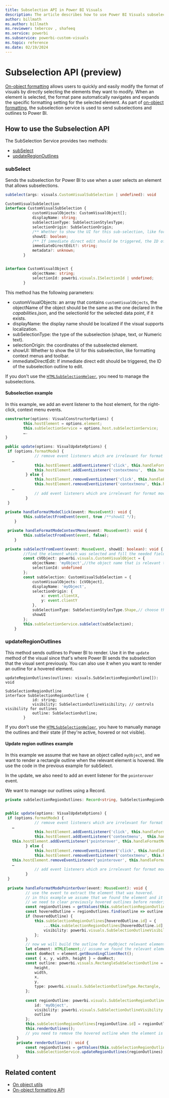 ```yaml
---
title: Subselection API in Power BI Visuals
description: The article describes how to use Power BI Visuals subselectionAPI to allow users to format visuals easily.
author: billmath
ms.author: billmath
ms.reviewer: tebercov , shafeeq
ms.service: powerbi
ms.subservice: powerbi-custom-visuals
ms.topic: reference
ms.date: 02/19/2024
---
```


# Subselection API (preview)

[On-object formatting](../../create-reports/power-bi-on-object-interaction.md) allows users to quickly and easily modify the format of visuals by directly selecting the elements they want to modify. When an element is selected, the format pane automatically navigates and expands the specific formatting setting for the selected element. As part of [on-object formatting](./on-object-formatting-api.md), the subselection service is used to send subselections and outlines to Power BI.

## How to use the Subselection API

The SubSelection Service provides two methods:

* [subSelect](#subselect)
* [updateRegionOutlines](#updateregionoutlines)

### subSelect

Sends the subselection for Power BI to use when a user selects an element that allows subselections.

```typescript
subSelect(args: visuals.CustomVisualSubSelection | undefined): void

CustomVisualSubSelection
interface CustomVisualSubSelection {
            customVisualObjects: CustomVisualObject[];
            displayName: string;
            subSelectionType: SubSelectionStylesType;
            selectionOrigin: SubSelectionOrigin;
            /** Whether to show the UI for this sub-selection, like formatting context menus and toolbar */
            showUI: boolean;
            /** If immediate direct edit should be triggered, the ID of the sub-selection outline to edit */
            immediateDirectEdit?: string;
            metadata?: unknown;
        }


interface CustomVisualObject {
            objectName: string;
            selectionId: powerbi.visuals.ISelectionId | undefined;
        }
```

This method has the following parameters:

* customVisualObjects: an array that contains `customVisualObjects`, the objectName of the object should be the same as the one declared in the *capabilities.json*, and the selectionId for the selected data point, if it exists.
* displayName:  the display name should be localized if the visual supports localization.
* subSelectionType: the type of the subselection (shape, text, or Numeric text).
* selectionOrigin: the coordinates of the subselected element.
* showUI: Whether to show the UI for this subselection, like formatting context menus and toolbar.
* immediateDirectEdit:  If immediate direct edit should be triggered, the ID of the subselection outline to edit.

If you don't use the [`HTMLSubSelectionHelper`](./utils-on-object.md), you need to manage the subselections.

#### Subselection example

In this example, we add an event listener to the host element, for the right-click, context menu events.

```typescript
constructor(options: VisualConstructorOptions) {
        this.hostElement = options.element;
        this.subSelectionService = options.host.subSelectionService;
        ….
}

public update(options: VisualUpdateOptions) {
 if (options.formatMode) {
             // remove event listeners which are irrelevant for format mode.
   …
             this.hostElement.addEventListener('click', this.handleFormatModeClick);
             this.hostElement.addEventListener('contextmenu',  this.handleFormatModeContextMenu);
         } else {
             this.hostElement.removeEventListener('click', this.handleFormatModeClick);
             this.hostElement.removeEventListener('contextmenu', this.handleFormatModeContextMenu);
   …
             // add event listeners which are irrelevant for format mode
         }
 }
 
private handleFormatModeClick(event: MouseEvent): void {
        this.subSelectFromEvent(event, true /**showUI */);
    }

 private handleFormatModeContextMenu(event: MouseEvent): void {
        this.subSelectFromEvent(event, false);
    }

private subSelectFromEvent(event: MouseEvent, showUI: boolean): void {
        //find the element which was selected and fill the needed fields
        const cVObject: powerbi.visuals.CustomVisualObject = {
            objectName: 'myObject',//the object name that is relevant to the clicked element
            selectionId: undefined
        };
        const subSelection: CustomVisualSubSelection = {
            customVisualObjects: [cVObject],
            displayName: 'myObject',
            selectionOrigin: {
                x: event.clientX,
                y: event.clientY
            },
            subSelectionType: SubSelectionStylesType.Shape,// choose the relevant type
            showUI
        };
        this.subSelectionService.subSelect(subSelection);
    }
```

### updateRegionOutlines

This method sends outlines to Power BI to render. Use it in the `update` method of the visual since that's where Power BI sends the subselection that the visual sent previously. You can also use it when you want to render an outline for a hovered element.

```tyepscript
updateRegionOutlines(outlines: visuals.SubSelectionRegionOutline[]): void

SubSelectionRegionOutline
interface SubSelectionRegionOutline {
            id: string;
            visibility: SubSelectionOutlineVisibility; // controls visibility for outlines
            outline: SubSelectionOutline;
        }
```

If you don't use the [`HTMLSubSelectionHelper`](./utils-on-object.md), you have to manually manage the outlines and their state (if they're active, hovered or not visible).

#### Update region outlines example

In this example we assume that we have an object called `myObject`, and we want to render a rectangle outline when the relevant element is hovered. We use the code in the previous example for subSelect.

In the update, we also need to add an event listener for the `pointerover` event.  

We want to manage our outlines using a Record.

```typescript
private subSelectionRegionOutlines: Record<string, SubSelectionRegionOutline > = {};


public update(options: VisualUpdateOptions) {
 if (options.formatMode) {
             // remove event listeners which are irrelevant for format mode.
   …
             this.hostElement.addEventListener('click', this.handleFormatModeClick);
             this.hostElement.addEventListener('contextmenu',  this.handleFormatModeContextMenu);
   this.hostElement.addEventListener('pointerover', this.handleFormatModePointerOver);
         } else {
             this.hostElement.removeEventListener('click', this.handleFormatModeClick);
             this.hostElement.removeEventListener('contextmenu', this.handleFormatModeContextMenu);
   this.hostElement.removeEventListener('pointerover', this.handleFormatModePointerOver);
   …
             // add event listeners which are irrelevant for format mode
         }
 }
 
 private handleFormatModePointerOver(event: MouseEvent): void {
         // use the event to extract the element that was hovered.
         // in this example we assume that we found the element and it is related to object called myObject.
         // we need to clear previously hovered outlines before rendering
         const regionOutlines = getValues(this.subSelectionRegionOutlines);
         const hoveredOutline = regionOutlines.find(outline => outline.visibility === SubSelectionOutlineVisibility.Hover);
         if (hoveredOutline) {
             this.subSelectionRegionOutlines[hoveredOutline.id] = {
                 ...this.subSelectionRegionOutlines[hoveredOutline.id],
                 visibility: powerbi.visuals.SubSelectionOutlineVisibility.None
             };
         }
         // now we will build the outline for myObject relevant element.
         let element: HTMLElement;// assume we found the relevant element.
         const domRect = element.getBoundingClientRect();
         const { x, y, width, height } = domRect;
         const outline: powerbi.visuals.RectangleSubSelectionOutline = {
             height,
             width,
             x,
             y,
             type: powerbi.visuals.SubSelectionOutlineType.Rectangle,
         };
     
         const regionOutline: powerbi.visuals.SubSelectionRegionOutline = {
             id: 'myObject',
             visibility: powerbi.visuals.SubSelectionOutlineVisibility.Hover,
             outline
         };
         this.subSelectionRegionOutlines[regionOutline.id] = regionOutline;
         this.renderOutlines();
         // you need to remove the hovered outline when the element is not hovered anymore
     }
     private renderOutlines(): void {
         const regionOutlines = getValues(this.subSelectionRegionOutlines);
         this.subSelectionService.updateRegionOutlines(regionOutlines);
     }
```

## Related content

* [On object utils](./utils-on-object.md)
* [On-object formatting API](./on-object-formatting-api.md)
